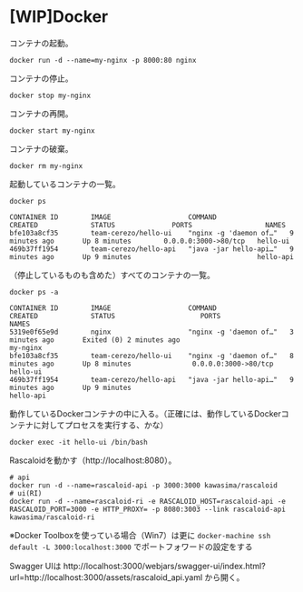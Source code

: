 # [WIP]Docker

コンテナの起動。

```console
docker run -d --name=my-nginx -p 8000:80 nginx
```

コンテナの停止。

```console
docker stop my-nginx
```

コンテナの再開。

```console
docker start my-nginx
```

コンテナの破棄。

```console
docker rm my-nginx
```

起動しているコンテナの一覧。

```console
docker ps
```

```none
CONTAINER ID        IMAGE                   COMMAND                  CREATED             STATUS              PORTS                  NAMES
bfe103a8cf35        team-cerezo/hello-ui    "nginx -g 'daemon of…"   9 minutes ago       Up 8 minutes        0.0.0.0:3000->80/tcp   hello-ui
469b37ff1954        team-cerezo/hello-api   "java -jar hello-api…"   9 minutes ago       Up 9 minutes                               hello-api
```

（停止しているものも含めた）すべてのコンテナの一覧。

```console
docker ps -a
```

```none
CONTAINER ID        IMAGE                   COMMAND                  CREATED             STATUS                     PORTS                  NAMES
5319e0f65e9d        nginx                   "nginx -g 'daemon of…"   3 minutes ago       Exited (0) 2 minutes ago                          my-nginx
bfe103a8cf35        team-cerezo/hello-ui    "nginx -g 'daemon of…"   8 minutes ago       Up 8 minutes               0.0.0.0:3000->80/tcp   hello-ui
469b37ff1954        team-cerezo/hello-api   "java -jar hello-api…"   9 minutes ago       Up 9 minutes                                      hello-api
```

動作しているDockerコンテナの中に入る。（正確には、動作しているDockerコンテナに対してプロセスを実行する、かな）

```console
docker exec -it hello-ui /bin/bash
```

Rascaloidを動かす（http://localhost:8080）。

```console
# api
docker run -d --name=rascaloid-api -p 3000:3000 kawasima/rascaloid
# ui(RI)
docker run -d --name=rascaloid-ri -e RASCALOID_HOST=rascaloid-api -e RASCALOID_PORT=3000 -e HTTP_PROXY= -p 8080:3003 --link rascaloid-api kawasima/rascaloid-ri
```

※Docker Toolboxを使っている場合（Win7）は更に `docker-machine ssh default -L 3000:localhost:3000` でポートフォワードの設定をする

Swagger UIは http://localhost:3000/webjars/swagger-ui/index.html?url=http://localhost:3000/assets/rascaloid_api.yaml から開く。
